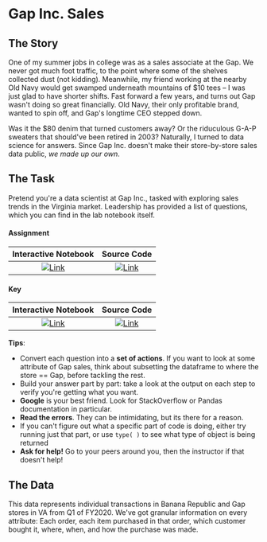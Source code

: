 # Gap Inc. Sales

## The Story
One of my summer jobs in college was as a sales associate at the Gap. We never got much foot traffic, to the point where some of the shelves collected dust (not kidding). Meanwhile, my friend working at the nearby Old Navy would get swamped underneath mountains of $10 tees – I was just glad to have shorter shifts. Fast forward a few years, and turns out Gap wasn't doing so great financially. Old Navy, their only profitable brand, wanted to spin off, and Gap's longtime CEO stepped down.

Was it the $80 denim that turned customers away? Or the riduculous G-A-P sweaters that should've been retired in 2003? Naturally, I turned to data science for answers. Since Gap Inc. doesn't make their store-by-store sales data public, *we made up our own*.

## The Task
Pretend you're a data scientist at Gap Inc., tasked with exploring sales trends in the Virginia market. Leadership has provided a list of questions, which you can find in the lab notebook itself. 
 
#### Assignment
| Interactive Notebook | Source Code  |
| :-----------: | :------------: |
| [![Link](../../tools/buttons/open-colab.svg)](https://colab.research.google.com/github/ishaandey/node/blob/master/week-2/lab/gap_notes_f21.ipynb) | [![Link](../../tools/buttons/download-ipynb.svg)](https://files.node.ishaandey.com/week-2/lab/gap_notes_f21.ipynb) |

#### Key
| Interactive Notebook | Source Code  |
| :-----------: | :------------: |
| [![Link](../../tools/buttons/open-colab.svg)](https://colab.research.google.com/github/ishaandey/node/blob/master/week-2/lab/gap_key_f21.ipynb) | [![Link](../../tools/buttons/download-ipynb.svg)](https://files.node.ishaandey.com/week-2/lab/gap_key_f21.ipynb) |

**Tips**:
* Convert each question into a **set of actions**. If you want to look at some attribute of Gap sales, think about subsetting the dataframe to where the store == Gap, before tackling the rest.
* Build your answer part by part: take a look at the output on each step to verify you're getting what you want.
* **Google** is your best friend. Look for StackOverflow or Pandas documentation in particular. 
* **Read the errors**. They can be intimidating, but its there for a reason. 
* If you can't figure out what a specific part of code is doing, either try running just that part, or use `type( )` to see what type of object is being returned 
* **Ask for help!** Go to your peers around you, then the instructor if that doesn't help!

## The Data
This data represents individual transactions in Banana Republic and Gap stores in VA from Q1 of FY2020. We've got granular information on every attribute: Each order, each item purchased in that order, which customer bought it, where, when, and how the purchase was made.